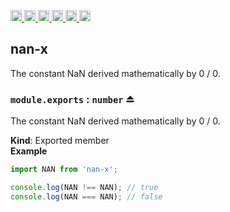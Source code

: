 <a
  href="https://travis-ci.org/Xotic750/nan-x"
  title="Travis status">
<img
  src="https://travis-ci.org/Xotic750/nan-x.svg?branch=master"
  alt="Travis status" height="18">
</a>
<a
  href="https://david-dm.org/Xotic750/nan-x"
  title="Dependency status">
<img src="https://david-dm.org/Xotic750/nan-x/status.svg"
  alt="Dependency status" height="18"/>
</a>
<a
  href="https://david-dm.org/Xotic750/nan-x?type=dev"
  title="devDependency status">
<img src="https://david-dm.org/Xotic750/nan-x/dev-status.svg"
  alt="devDependency status" height="18"/>
</a>
<a
  href="https://badge.fury.io/js/nan-x"
  title="npm version">
<img src="https://badge.fury.io/js/nan-x.svg"
  alt="npm version" height="18">
</a>
<a
  href="https://www.jsdelivr.com/package/npm/nan-x"
  title="jsDelivr hits">
<img src="https://data.jsdelivr.com/v1/package/npm/nan-x/badge?style=rounded"
  alt="jsDelivr hits" height="18">
</a>
<a
  href="https://bettercodehub.com/results/Xotic750/nan-x"
  title="bettercodehub score">
<img src="https://bettercodehub.com/edge/badge/Xotic750/nan-x?branch=master"
  alt="bettercodehub score" height="18">
</a>

<a name="module_nan-x"></a>

## nan-x

The constant NaN derived mathematically by 0 / 0.

<a name="exp_module_nan-x--module.exports"></a>

### `module.exports` : <code>number</code> ⏏

The constant NaN derived mathematically by 0 / 0.

**Kind**: Exported member  
**Example**

```js
import NAN from 'nan-x';

console.log(NAN !== NAN); // true
console.log(NAN === NAN); // false
```
